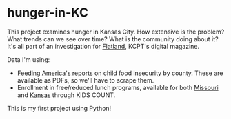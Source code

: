 # hunger-in-KC
This project examines hunger in Kansas City. How extensive is the problem? What trends can we see over time? What is the community doing about it? It's all part of an investigation for <a href="http://www.flatlandkc.org/" target="_blank">Flatland</a>, KCPT's digital magazine. 

Data I'm using:
<ul>
  <li><a href="http://www.feedingamerica.org/research/map-the-meal-gap/by-county.html" target="_blank">Feeding America's reports</a> on child food insecurity by county. These are available as PDFs, so we'll have to scrape them.</li>
  <li>Enrollment in free/reduced lunch programs, available for both <a href="https://datacenter.kidscount.org/data/tables/1964-students-enrolled-in-free-reduced-price-lunch?loc=27&loct=2#detailed/5/4149-4263/false/870,573,869,36,868,867,133,38,35,18/any/4132,17339" target="_blank">Missouri</a> and <a href="https://datacenter.kidscount.org/data/tables/1277-free-and-reduced-lunch?loc=18&loct=2#detailed/2/any/false/871,870,573,869,36,868,867,133,38,35/any/2761" target="_blank">Kansas</a> through KIDS COUNT.</li>
</ul>

This is my first project using Python!

